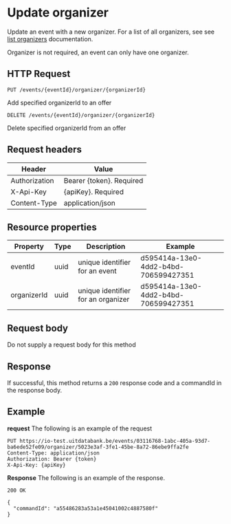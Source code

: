 ---
---

# Update organizer

Update an event with a new organizer. For a list of all organizers, see see [list organizers](/organizers/organizer-list) documentation.

Organizer is not required, an event can only have one organizer.

## HTTP Request

```
PUT /events/{eventId}/organizer/{organizerId}
```

Add specified organizerId to an offer

```
DELETE /events/{eventId}/organizer/{organizerId}
```

Delete specified organizerId from an offer

## Request headers

| Header        | Value                     |
| ------------- | ------------------------- |
| Authorization | Bearer {token}. Required  |
| X-Api-Key     | {apiKey}. Required        |
| Content-Type  | application/json          |

## Resource properties

| Property	| Type | Description | Example |
|--|--|--|--|
| eventId	| uuid | unique identifier for an event | d595414a-13e0-4dd2-b4bd-706599427351 |
| organizerId	| uuid | unique identifier for an organizer | d595414a-13e0-4dd2-b4bd-706599427351 |

## Request body

Do not supply a request body for this method

## Response

If successful, this method returns a `200` response code and a commandId in the response body.

## Example

**request**
The following is an example of the request

```
PUT https://io-test.uitdatabank.be/events/03116768-1abc-405a-93d7-ba6ede52fe09/organizer/5023e3af-3fe1-45be-8a72-86ebe9ffa2fe
Content-Type: application/json
Authorization: Bearer {token}
X-Api-Key: {apiKey}
```

**Response**
The following is an example of the response.

```
200 OK

{
  "commandId": "a55486283a53a1e45041002c4887580f"
}
```
